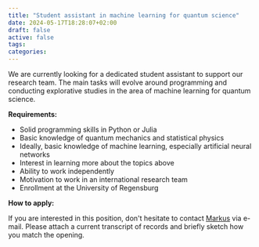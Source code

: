 ```yaml
---
title: "Student assistant in machine learning for quantum science"
date: 2024-05-17T18:28:07+02:00
draft: false
active: false
tags:
categories:
---
```


We are currently looking for a dedicated student assistant to support our research team. The main tasks will evolve around programming and conducting explorative studies in the area of machine learning for quantum science. 


**Requirements:**
- Solid programming skills in Python or Julia
- Basic knowledge of quantum mechanics and statistical physics
- Ideally, basic knowledge of machine learning, especially artificial neural networks
- Interest in learning more about the topics above
- Ability to work independently
- Motivation to work in an international research team
- Enrollment at the University of Regensburg

**How to apply:**

If you are interested in this position, don't hesitate to contact [Markus](/people/markus) via e-mail. Please attach a current transcript of records and briefly sketch how you match the opening.
